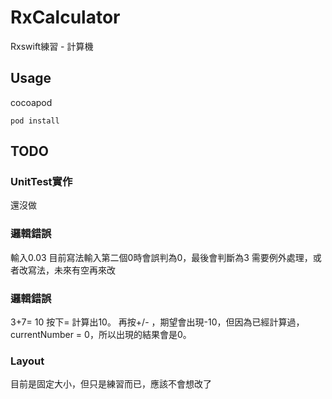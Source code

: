# RxCalculator

Rxswift練習 - 計算機

## Usage
cocoapod
```
pod install
```
## TODO
### UnitTest實作
還沒做

### 邏輯錯誤
輸入0.03 目前寫法輸入第二個0時會誤判為0，最後會判斷為3
需要例外處理，或者改寫法，未來有空再來改

### 邏輯錯誤
3+7= 10 按下= 計算出10。 再按+/- ，期望會出現-10，但因為已經計算過，currentNumber = 0，所以出現的結果會是0。 

### Layout
目前是固定大小，但只是練習而已，應該不會想改了


